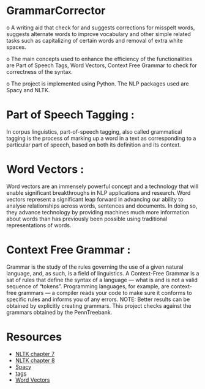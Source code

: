 # GrammarCorrector

o	A writing aid that check for and suggests corrections for misspelt words, suggests alternate words to improve vocabulary and other simple related tasks such as capitalizing of certain words and removal of extra white spaces. 

o	The main concepts used to enhance the efficiency of the functionalities are Part of Speech Tags, Word Vectors, Context Free Grammar to check for correctness of the syntax.

o	The project is implemented using Python. The NLP packages used are Spacy and NLTK.


# Part of Speech Tagging : 
In corpus linguistics, part-of-speech tagging, also called grammatical tagging is the process of marking up a word in a text as corresponding to a particular part of speech, based on both its definition and its context.

# Word Vectors : 
Word vectors are an immensely powerful concept and a technology that will enable significant breakthroughs in NLP applications and research. Word vectors represent a significant leap forward in advancing our ability to analyse relationships across words, sentences and documents. In doing so, they advance technology by providing machines much more information about words than has previously been possible using traditional representations of words.

# Context Free Grammar : 	
Grammar is the study of the rules governing the use of a given natural language, and, as such, is a field of linguistics. A Context-Free Grammar is a sat of rules that define the syntax of a language — what is and is not a valid sequence of “tokens”. Programming languages, for example, are context-free grammars — a compiler reads your code to make sure it conforms to specific rules and informs you of any errors.
NOTE: Better results can be obtained by explicitly creating grammars. This project checks against the grammars obtained by the PennTreebank.

# Resources

+ [NLTK chapter 7](https://www.nltk.org/book/ch07.html)
+ [NLTK chapter 8](http://www.nltk.org/book_1ed/ch08.html)
+ [Spacy](https://spacy.io/usage/rule-based-matching)
+ [tags](https://www.ling.upenn.edu/courses/Fall_2003/ling001/penn_treebank_pos.html)
+ [Word Vectors](https://blog.usejournal.com/a-simple-spell-checker-built-from-word-vectors-9f28452b6f26)
